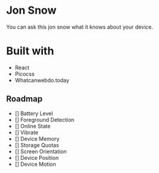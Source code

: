 # Jon Snow

You can ask this jon snow what it knows about your device.

# Built with

- React
- Picocss
- Whatcanwebdo.today

## Roadmap
- [] Battery Level
- [] Foreground Detection
- [] Online State
- [] Vibrate
- [] Device Memory
- [] Storage Quotas
- [] Screen Orientation
- [] Device Position
- [] Device Motion
